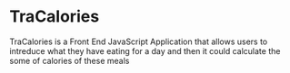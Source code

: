 # TraCalories
TraCalories is a Front End JavaScript Application that allows users to intreduce what they have eating for a day and then it could calculate the some of calories of these meals
